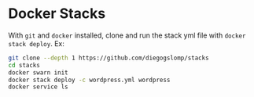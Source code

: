 # Docker Stacks

With `git` and `docker` installed, clone and run the stack yml file with `docker stack deploy`. Ex:

```bash
git clone --depth 1 https://github.com/diegogslomp/stacks
cd stacks
docker swarn init
docker stack deploy -c wordpress.yml wordpress
docker service ls
```
